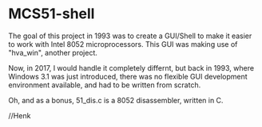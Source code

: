 # MCS51-shell

The goal of this project in 1993 was to create a GUI/Shell to make it easier to work
with Intel 8052 microprocessors. This GUI was making use of "hva_win", another project.

Now, in 2017, I would handle it completely differnt, but back in 1993, where Windows 3.1 was just introduced,
there was no flexible GUI development environment available, and had to be written from scratch.

Oh, and as a bonus, 51_dis.c is a 8052 disassembler, written in C.

//Henk


